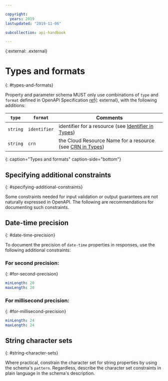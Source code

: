 ```yaml
---

copyright:
  years: 2019
lastupdated: "2019-11-06"

subcollection: api-handbook

---
```


{:external: .external}

# Types and formats
{: #types-and-formats}

Property and parameter schema MUST only use combinations of `type` and `format` defined in OpenAPI
Specification
[ref](https://github.com/OAI/OpenAPI-Specification/blob/master/versions/3.0.2.md#data-types){: external},
with the following additions:

| `type`   | `format`     | Comments |
| -------- | ------------ | -------- |
| `string` | `identifier` | identifier for a resource (see [Identifier in Types](/docs/api-handbook/design/types#identifier)) |
| `string` | `crn`        | the Cloud Resource Name for a resource (see [CRN in Types](/docs/api-handbook/design/types#crn)) |
{: caption="Types and formats" caption-side="bottom"}

## Specifying additional constraints
{: #specifying-additional-constraints}

Some constraints needed for input validation or output guarantees are not naturally expressed in
OpenAPI. The following are recommendations for documenting such constraints.

## Date-time precision
{: #date-time-precision}

To document the precision of `date-time` properties in responses, use the following additional
constraints:

### For second precision:
{: #for-second-precision}

```yaml
minLength: 20
maxLength: 20
```

### For millisecond precision:
{: #for-millisecond-precision}

```yaml
minLength: 24
maxLength: 24
```

## String character sets
{: #string-character-sets}

Where practical, constrain the character set for string properties by using the schema's `pattern`.
Regardless, describe the character set constraints in plain language in the schema's description.
